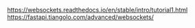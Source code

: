 https://websockets.readthedocs.io/en/stable/intro/tutorial1.html
https://fastapi.tiangolo.com/advanced/websockets/